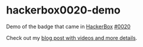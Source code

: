 # hackerbox0020-demo
Demo of the badge that came in [HackerBox](https://hackerboxes.com) [#0020](http://www.instructables.com/id/HackerBoxes-0020-Summer-Camp/)

Check out my [blog post with videos and more details](http://nick.blog/2017/07/15/hackerbox-0020-summer-camp).
